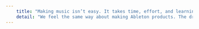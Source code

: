 ```yaml
---
    title: "Making music isn’t easy. It takes time, effort, and learning. But when you’re in the flow, it’s incredibly rewarding."
    detail: "We feel the same way about making Ableton products. The driving force behind Ableton is our passion for what we make, and the people we make it for."
---
```

